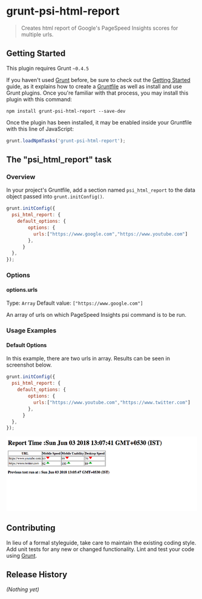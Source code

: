 # grunt-psi-html-report

> Creates html report of Google's PageSpeed Insights scores for multiple urls.

## Getting Started
This plugin requires Grunt `~0.4.5`

If you haven't used [Grunt](http://gruntjs.com/) before, be sure to check out the [Getting Started](http://gruntjs.com/getting-started) guide, as it explains how to create a [Gruntfile](http://gruntjs.com/sample-gruntfile) as well as install and use Grunt plugins. Once you're familiar with that process, you may install this plugin with this command:

```shell
npm install grunt-psi-html-report --save-dev
```

Once the plugin has been installed, it may be enabled inside your Gruntfile with this line of JavaScript:

```js
grunt.loadNpmTasks('grunt-psi-html-report');
```

## The "psi_html_report" task

### Overview
In your project's Gruntfile, add a section named `psi_html_report` to the data object passed into `grunt.initConfig()`.

```js
grunt.initConfig({
  psi_html_report: {
    default_options: {
        options: {
          urls:["https://www.google.com","https://www.youtube.com"]
        }, 
      }
  },
});
```

### Options

#### options.urls
Type: `Array`
Default value: `["https://www.google.com"]`

An array of urls on which PageSpeed Insights psi command is to be run.


### Usage Examples

#### Default Options
In this example, there are two urls in array. Results can be seen in screenshot below.

```js
grunt.initConfig({
  psi_html_report: {
    default_options: {
        options: {
          urls:["https://www.youtube.com","https://www.twitter.com"]
        }, 
      }
  },
});
```
![HTML Report](/assets/example-report.png?raw=true "Report Example")


## Contributing
In lieu of a formal styleguide, take care to maintain the existing coding style. Add unit tests for any new or changed functionality. Lint and test your code using [Grunt](http://gruntjs.com/).

## Release History
_(Nothing yet)_
